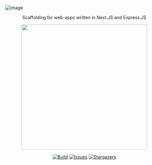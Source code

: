 ![image](https://user-images.githubusercontent.com/84760072/223294621-262d66d8-eaba-4867-8ba6-60e6255733f8.png)

<p align="center">
    Scaffolding for web-apps written in Next.JS and Express.JS
</p>

<p align="center">
  <img src="https://user-images.githubusercontent.com/84760072/223294436-87cdbed7-d89b-4620-8c14-44590421ec16.png" width="400" />
</p>

<p align="center">
    <a href="https://github.com/hwelsters/create-hwelsters-app-ts/stargazers">
		<img alt="Build" src="https://img.shields.io/github/actions/workflow/status/hwelsters/create-hwelsters-app-ts/test-backend.yml?style=for-the-badge&logo=starship&color=29cc7a&logoColor=ffffff&labelColor=292841"></a>
	<a href="https://github.com/hwelsters/create-hwelsters-app-ts/issues">
		<img alt="Issues" src="https://img.shields.io/github/issues/hwelsters/create-hwelsters-app-ts?style=for-the-badge&logo=gitbook&color=5865f2&logoColor=ffffff&labelColor=292841"></a>
    <a href="https://github.com/hwelsters/create-hwelsters-app-ts/stargazers">
		<img alt="Stargazers" src="https://img.shields.io/github/stars/hwelsters/create-hwelsters-app-ts?style=for-the-badge&logo=starship&color=ffe75c&logoColor=ffffff&labelColor=292841"></a>
</p>
